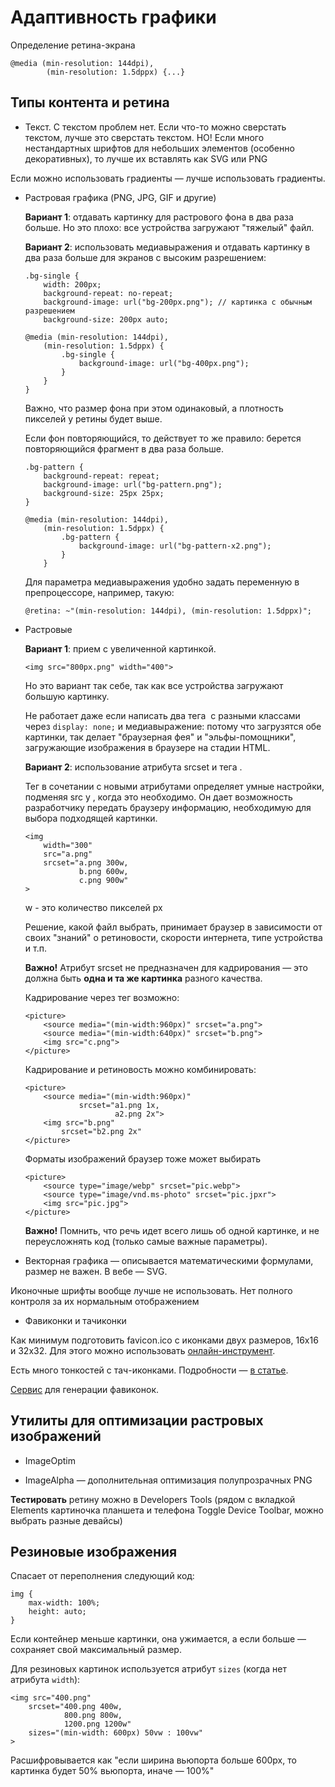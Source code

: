 # Адаптивность графики

Определение ретина-экрана

```
@media (min-resolution: 144dpi),
		(min-resolution: 1.5dppx) {...}
```

## Типы контента и ретина

- Текст. С текстом проблем нет. Если что-то можно сверстать текстом, лучше это сверстать текстом. НО! Если много нестандартных шрифтов для небольших элементов (особенно декоративных), то лучше их вставлять как SVG или PNG

Если можно использовать градиенты — лучше использовать градиенты.

- Растровая графика (PNG, JPG, GIF и другие)

	**Вариант 1**: отдавать картинку для растрового фона в два раза больше. Но это плохо: все устройства загружают "тяжелый" файл.

	**Вариант 2**: использовать медиавыражения и отдавать картинку в два раза больше для экранов с высоким разрешением:

	```
	.bg-single {
		width: 200px;
		background-repeat: no-repeat;
		background-image: url("bg-200px.png"); // картинка с обычным разрешением
		background-size: 200px auto;

	@media (min-resolution: 144dpi),
		(min-resolution: 1.5dppx) {
			.bg-single {
				background-image: url("bg-400px.png");
			}
		}
	}
	```

	Важно, что размер фона при этом одинаковый, а плотность пикселей у ретины будет выше.

	Если фон повторяющийся, то действует то же правило: берется повторяющийся фрагмент в два раза больше.

	```
	.bg-pattern {
		background-repeat: repeat;
		background-image: url("bg-pattern.png");
		background-size: 25px 25px;
	}

	@media (min-resolution: 144dpi),
		(min-resolution: 1.5dppx) {
			.bg-pattern {
				background-image: url("bg-pattern-x2.png");
			}
		}
	```

	Для параметра медиавыражения удобно задать переменную в препроцессоре, например, такую:

	```
	@retina: ~"(min-resolution: 144dpi), (min-resolution: 1.5dppx)";
	```

- Растровые <img>
	
	**Вариант 1**: прием с увеличенной картинкой.

	```
	<img src="800px.png" width="400">
	```
	Но это вариант так себе, так как все устройства загружают большую картинку.

	Не работает даже если написать два тега <img> с разными классами через ```display: none;``` и медиавыражение: потому что загрузятся обе картинки, так делает "браузерная фея" и "эльфы-помощники", загружающие изображения в браузере на стадии HTML.

	**Вариант 2**: использование атрибута srcset и тега <picture>.

	Тег <picture> в сочетании с новыми атрибутами определяет умные настройки, подменяя src у <img>, когда это необходимо. Он дает возможность разработчику передать браузеру информацию, необходимую для выбора подходящей картинки.

	```
	<img
		width="300"
		src="a.png"
		srcset="a.png 300w,
				b.png 600w,
				c.png 900w"
	>
	```
	w - это количество пикселей px

	Решение, какой файл выбрать, принимает браузер в зависимости от своих "знаний" о ретиновости, скорости интернета, типе устройства и т.п.

	**Важно!** Атрибут srcset не предназначен для кадрирования — это должна быть **одна и та же картинка** разного качества.

	Кадрирование через тег <picture> возможно:

	```
	<picture>
		<source media="(min-width:960px)" srcset="a.png">
		<source media="(min-width:640px)" srcset="b.png">
		<img src="c.png">
	</picture>
	```

	Кадрирование и ретиновость можно комбинировать:

	```
	<picture>
		<source media="(min-width:960px)" 
				srcset="a1.png 1x,
						a2.png 2x">
		<img src="b.png"
			srcset="b2.png 2x"
	</picture>
	```

	Форматы изображений браузер тоже может выбирать

	```
	<picture>
		<source type="image/webp" srcset="pic.webp">
		<source type="image/vnd.ms-photo" srcset="pic.jpxr">
		<img src="pic.jpg">
	</picture>
	```

	**Важно!** Помнить, что речь идет всего лишь об одной картинке, и не переусложнять код (только самые важные параметры).

- Векторная графика — описывается математическими формулами, размер не важен. В вебе — SVG.

Иконочные шрифты вообще лучше не использовать. Нет полного контроля за их нормальным отображением

- Фавиконки и тачиконки

Как минимум подготовить favicon.ico с иконками двух размеров, 16х16 и 32х32. Для этого можно использовать [онлайн-инструмент](http://www.xiconeditor.com/).

Есть много тонкостей с тач-иконками. Подробности — [в статье](https://mathiasbynens.be/notes/touch-icons).

[Сервис](http://realfavicongenerator.net/) для генерации фавиконок.


## Утилиты для оптимизации растровых изображений

- ImageOptim

- ImageAlpha — дополнительная оптимизация полупрозрачных PNG

**Тестировать** ретину можно в Developers Tools (рядом с вкладкой Elements картиночка планшета и телефона Toggle Device Toolbar, можно выбрать разные девайсы)

## Резиновые изображения

Спасает от переполнения следующий код:

```
img {
	max-width: 100%;
	height: auto;
}
```
Если контейнер меньше картинки, она ужимается, а если больше — сохраняет свой максимальный размер.

Для резиновых картинок используется атрибут `sizes` (когда нет атрибута `width`):

```
<img src="400.png"
	srcset="400.png 400w,
			800.png 800w,
			1200.png 1200w"
	sizes="(min-width: 600px) 50vw : 100vw"
>
```

Расшифровывается как "если ширина вьюпорта больше 600px, то картинка будет 50% вьюпорта, иначе — 100%"




